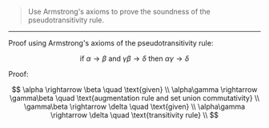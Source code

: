 > Use Armstrong's axioms to prove the soundness of the pseudotransitivity rule. 

--------------------------------

Proof using Armstrong's axioms of the pseudotransitivity rule: 

$$
\text{if $\alpha \rightarrow \beta$ and $\gamma\beta \rightarrow \delta$ then $\alpha\gamma \rightarrow \delta$ }
$$

Proof: 

$$
\alpha \rightarrow \beta \quad \text{given} \\
\alpha\gamma \rightarrow \gamma\beta \quad \text{augmentation rule and set union commutativity} \\
\gamma\beta \rightarrow \delta \quad \text{given} \\ 
\alpha\gamma \rightarrow \delta \quad \text{transitivity rule} \\
$$